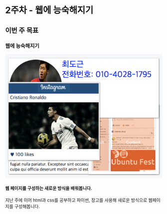 # 2주차 - 웹에 능숙해지기

## 이번 주 목표

### 웹에 능숙해지기

![](../.gitbook/assets/image%20%2887%29.png)

#### 웹 페이지를 구성하는 새로운 방식을 배워봅니다.

지난 주에 이어 html과 css를 공부하고 파이썬, 장고를 사용해 새로운 방식으로 웹페이지를 구성해봅니다.

